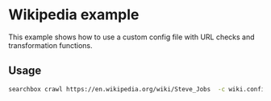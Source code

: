 # Wikipedia example

This example shows how to use a custom config file with URL checks and transformation functions.
 
## Usage

```bash
searchbox crawl https://en.wikipedia.org/wiki/Steve_Jobs  -c wiki.config.js
```